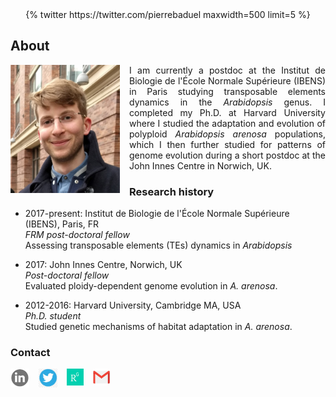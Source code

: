 <div class='jekyll-twitter-plugin' align="center">
    {% twitter https://twitter.com/pierrebaduel maxwidth=500 limit=5 %}
</div>

## About

<img align="left" src="/images/IMG_20170325_173829-01-v2.jpeg" style="margin-right: 15px;" width="175">

<p align="justify">
I am currently a postdoc at the Institut de Biologie de l'École Normale Supérieure (IBENS) in Paris studying transposable elements dynamics in the <em>Arabidopsis</em> genus. I completed my Ph.D. at Harvard University where I studied the adaptation and evolution of polyploid <em>Arabidopsis arenosa</em> populations, which I then further studied for patterns of genome evolution during a short postdoc at the John Innes Centre in Norwich, UK. 
</p>



### Research history

- 2017-present: Institut de Biologie de l'École Normale Supérieure (IBENS), Paris, FR  
_FRM post-doctoral fellow_  
Assessing transposable elements (TEs) dynamics in _Arabidopsis_

- 2017: John Innes Centre, Norwich, UK  
_Post-doctoral fellow_  
Evaluated ploidy-dependent genome evolution in _A. arenosa_. 

- 2012-2016: Harvard University, Cambridge MA, USA  
_Ph.D. student_  
Studied genetic mechanisms of habitat adaptation in _A. arenosa_. 

### Contact

[<img align="left" src="/images/linkedinlogo2.png" style="margin-right: 15px;" width="30">](https://www.linkedin.com/in/pierre-baduel-2b5280105/)
[<img align="left" src="/images/twitterlogo.jpg" style="margin-right: 15px;" width="30">](https://twitter.com/pierrebaduel)
[<img align="left" src="/images/rglogo.jpg" style="margin-right: 15px" width="27">](https://www.researchgate.net/profile/Pierre_Baduel)
[<img align="left" src="/images/gmaillogo.jpg" style="margin-right: 15px;" width="27">](mailto:pbaduel@biologie.ens.fr)
